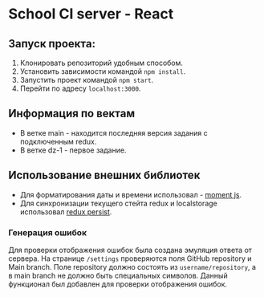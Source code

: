 # School CI server - React

## Запуск проекта:

1. Клонировать репозиторий удобным способом.
2. Установить зависимости командой `npm install`.
3. Запустить проект командой `npm start`.
4. Перейти по адресу `localhost:3000`.

## Информация по вектам

- В ветке main - находится последняя версия задания с подключенным redux.
- В ветке dz-1 - первое задание.

## Использование внешних библиотек

- Для форматирования даты и времени использовал - [moment js](https://momentjs.com).
- Для синхронизации текущего стейта redux и localstorage использовал [redux persist](https://www.npmjs.com/package/redux-persist).

### Генерация ошибок

Для проверки отображения ошибок была создана эмуляция ответа от сервера. На странице `/settings` проверяются поля GitHub repository и Main branch. Поле repository должно состоять из `username/repository`, а в main branch не должно быть специальных символов. Данный функционал был добавлен для проверки отображения ошибок.
